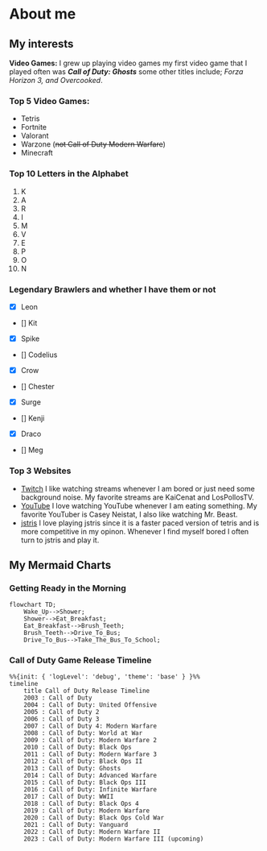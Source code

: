 # About me
## My interests
 **Video Games:** I grew up playing video games my first video game that I played often was **_Call of Duty: Ghosts_**
 some other titles include; _Forza Horizon 3, and Overcooked_.
### Top 5 Video Games:
* Tetris
* Fortnite
* Valorant
* Warzone (~~not Call of Duty Modern Warfare~~)
* Minecraft
### Top 10 Letters in the Alphabet
1. K
2. A
3. R
4. I
5. M
6. V
7. E
8. P
9. O
10. N
### Legendary Brawlers and whether I have them or not
- [x] Leon
- [] Kit
- [x] Spike
- [] Codelius
- [x] Crow
- [] Chester
- [x] Surge
- [] Kenji
- [x] Draco
- [] Meg
### Top 3 Websites
* [Twitch](www.twitch.com)
 I like watching streams whenever I am bored or just need some background noise.
 My favorite streams are KaiCenat and LosPollosTV.
* [YouTube](www.youtube.com)
 I love watching YouTube whenever I am eating something. My favorite YouTuber is Casey Neistat, I also like watching Mr. Beast.
* [jstris](https://jstris.jezevec10.com/)
 I love playing jstris since it is a faster paced version of tetris and is more competitive in my opinon. Whenever I find myself bored I often turn to jstris and play it.



## My Mermaid Charts
### Getting Ready in the Morning
``` mermaid
flowchart TD;
    Wake_Up-->Shower;
    Shower-->Eat_Breakfast;
    Eat_Breakfast-->Brush_Teeth;
    Brush_Teeth-->Drive_To_Bus; 
    Drive_To_Bus-->Take_The_Bus_To_School;
```
### Call of Duty Game Release Timeline
``` mermaid
%%{init: { 'logLevel': 'debug', 'theme': 'base' } }%%
timeline
    title Call of Duty Release Timeline
    2003 : Call of Duty
    2004 : Call of Duty: United Offensive
    2005 : Call of Duty 2
    2006 : Call of Duty 3
    2007 : Call of Duty 4: Modern Warfare
    2008 : Call of Duty: World at War
    2009 : Call of Duty: Modern Warfare 2
    2010 : Call of Duty: Black Ops
    2011 : Call of Duty: Modern Warfare 3
    2012 : Call of Duty: Black Ops II
    2013 : Call of Duty: Ghosts
    2014 : Call of Duty: Advanced Warfare
    2015 : Call of Duty: Black Ops III
    2016 : Call of Duty: Infinite Warfare
    2017 : Call of Duty: WWII
    2018 : Call of Duty: Black Ops 4
    2019 : Call of Duty: Modern Warfare
    2020 : Call of Duty: Black Ops Cold War
    2021 : Call of Duty: Vanguard
    2022 : Call of Duty: Modern Warfare II
    2023 : Call of Duty: Modern Warfare III (upcoming)
```